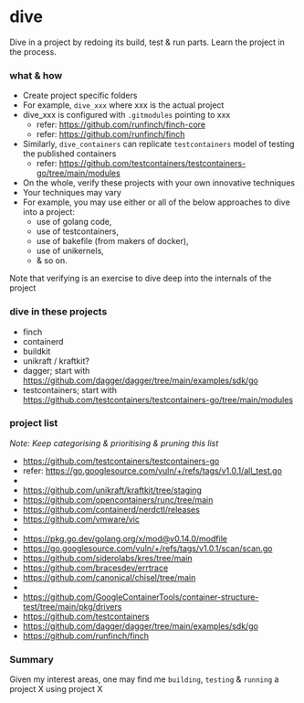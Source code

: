 # dive
Dive in a project by redoing its build, test & run parts. Learn the project in the process.

### what & how
- Create project specific folders
- For example, `dive_xxx` where xxx is the actual project
- dive_xxx is configured with `.gitmodules` pointing to xxx
  - refer: https://github.com/runfinch/finch-core
  - refer: https://github.com/runfinch/finch
- Similarly, `dive_containers` can replicate `testcontainers` model of testing the published containers
  - refer: https://github.com/testcontainers/testcontainers-go/tree/main/modules
- On the whole, verify these projects with your own innovative techniques
- Your techniques may vary
- For example, you may use either or all of the below approaches to dive into a project:
  - use of golang code,
  - use of testcontainers,
  - use of bakefile (from makers of docker),
  - use of unikernels,
  - & so on.

Note that verifying is an exercise to dive deep into the internals of the project

### dive in these projects
- finch
- containerd
- buildkit
- unikraft / kraftkit?
- dagger; start with https://github.com/dagger/dagger/tree/main/examples/sdk/go
- testcontainers; start with https://github.com/testcontainers/testcontainers-go/tree/main/modules

### project list
_Note: Keep categorising & prioritising & pruning this list_

- https://github.com/testcontainers/testcontainers-go
- refer: https://go.googlesource.com/vuln/+/refs/tags/v1.0.1/all_test.go
- 
- https://github.com/unikraft/kraftkit/tree/staging
- https://github.com/opencontainers/runc/tree/main
- https://github.com/containerd/nerdctl/releases
- https://github.com/vmware/vic
- 
- https://pkg.go.dev/golang.org/x/mod@v0.14.0/modfile
- https://go.googlesource.com/vuln/+/refs/tags/v1.0.1/scan/scan.go
- https://github.com/siderolabs/kres/tree/main
- https://github.com/bracesdev/errtrace
- https://github.com/canonical/chisel/tree/main
- 
- https://github.com/GoogleContainerTools/container-structure-test/tree/main/pkg/drivers
- https://github.com/testcontainers
- https://github.com/dagger/dagger/tree/main/examples/sdk/go
- https://github.com/runfinch/finch

### Summary
Given my interest areas, one may find me `building`, `testing` & `running` a project X using project X
